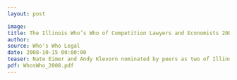 ```yaml
---
layout: post

image:
title: The Illinois Who’s Who of Competition Lawyers and Economists 2008
author:
source: Who's Who Legal
date: 2008-10-15 00:00:00
teaser: Nate Eimer and Andy Klevorn nominated by peers as two of Illinois’ leading practitioners in the field of competition law.
pdf: WhosWho_2008.pdf
---
```


